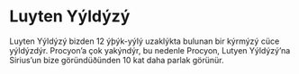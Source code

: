# Luyten Yýldýzý

Luyten Yýldýzý bizden 12 ýþýk-yýlý uzaklýkta bulunan bir kýrmýzý cüce yýldýzdýr.
Procyon’a çok yakýndýr, bu nedenle Procyon, Lutyen Yýldýzý’na Sirius’un bize
göründüðünden 10 kat daha parlak görünür.
